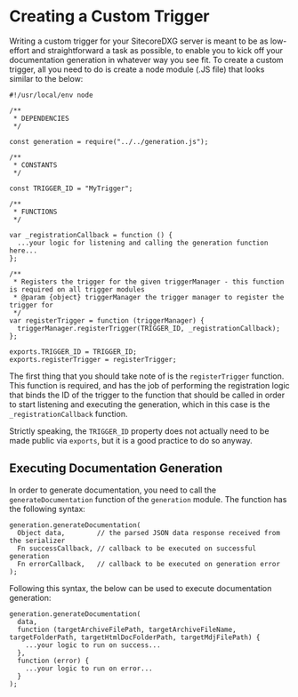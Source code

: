 # Creating a Custom Trigger

Writing a custom trigger for your SitecoreDXG server is meant to be as low-effort and straightforward a task as possible, to enable you to kick off your documentation generation in whatever way you see fit. To create a custom trigger, all you need to do is create a node module \(.JS file\) that looks similar to the below:

```
#!/usr/local/env node

/**
 * DEPENDENCIES
 */

const generation = require("../../generation.js");
 
/**
 * CONSTANTS
 */

const TRIGGER_ID = "MyTrigger";

/**
 * FUNCTIONS
 */

var _registrationCallback = function () {
  ...your logic for listening and calling the generation function here...
};

/**
 * Registers the trigger for the given triggerManager - this function is required on all trigger modules
 * @param {object} triggerManager the trigger manager to register the trigger for
 */
var registerTrigger = function (triggerManager) {
  triggerManager.registerTrigger(TRIGGER_ID, _registrationCallback);
};

exports.TRIGGER_ID = TRIGGER_ID;
exports.registerTrigger = registerTrigger;
```

The first thing that you should take note of is the `registerTrigger` function. This function is required, and has the job of performing the registration logic that binds the ID of the trigger to the function that should be called in order to start listening and executing the generation, which in this case is the `_registrationCallback` function.

Strictly speaking, the `TRIGGER_ID` property does not actually need to be made public via `exports`, but it is a good practice to do so anyway.

## Executing Documentation Generation

In order to generate documentation, you need to call the `generateDocumentation` function of the `generation` module. The function has the following syntax:

```
generation.generateDocumentation(
  Object data,        // the parsed JSON data response received from the serializer
  Fn successCallback, // callback to be executed on successful generation
  Fn errorCallback,   // callback to be executed on generation error
);
```

Following this syntax, the below can be used to execute documentation generation:

```
generation.generateDocumentation(
  data,
  function (targetArchiveFilePath, targetArchiveFileName, targetFolderPath, targetHtmlDocFolderPath, targetMdjFilePath) {
    ...your logic to run on success...
  },
  function (error) {
    ...your logic to run on error...
  }
);
```



